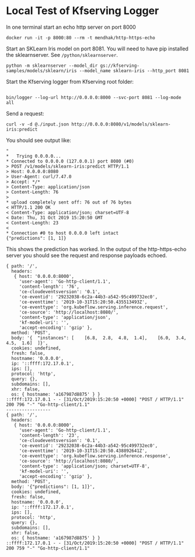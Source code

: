 # Local Test of Kfserving Logger

In one terminal start an echo http server on port 8000

```
docker run -it -p 8000:80 --rm -t mendhak/http-https-echo
```

Start an SKLearn Iris model on port 8081. You will need to have pip installed the sklearnserver. See `/python/sklearnserver`.

```
python -m sklearnserver --model_dir gs://kfserving-samples/models/sklearn/iris --model_name sklearn-iris --http_port 8081
```

Start the Kfserving logger from Kfserving root folder:

```

bin/logger --log-url http://0.0.0.0:8000 --svc-port 8081 --log-mode all
```

Send a request:

```
curl -v -d @./input.json http://0.0.0.0:8080/v1/models/sklearn-iris:predict
```

You should see output like:

```
"
*   Trying 0.0.0.0...
* Connected to 0.0.0.0 (127.0.0.1) port 8080 (#0)
> POST /v1/models/sklearn-iris:predict HTTP/1.1
> Host: 0.0.0.0:8080
> User-Agent: curl/7.47.0
> Accept: */*
> Content-Type: application/json
> Content-Length: 76
> 
* upload completely sent off: 76 out of 76 bytes
< HTTP/1.1 200 OK
< Content-Type: application/json; charset=UTF-8
< Date: Thu, 31 Oct 2019 15:20:50 GMT
< Content-Length: 23
< 
* Connection #0 to host 0.0.0.0 left intact
{"predictions": [1, 1]}
```

This shows the prediction has worked. In the output of the http-https-echo server you should see the request and response payloads echoed.


```
{ path: '/',
  headers: 
   { host: '0.0.0.0:8000',
     'user-agent': 'Go-http-client/1.1',
     'content-length': '76',
     'ce-cloudeventsversion': '0.1',
     'ce-eventid': '29232038-6c2a-44b3-a542-95c499732ec0',
     'ce-eventtime': '2019-10-31T15:20:50.435513493Z',
     'ce-eventtype': 'org.kubeflow.serving.inference.request',
     'ce-source': 'http://localhost:8080/',
     'content-type': 'application/json',
     'kf-model-uri': '',
     'accept-encoding': 'gzip' },
  method: 'POST',
  body: '{  "instances": [    [6.8,  2.8,  4.8,  1.4],    [6.0,  3.4,  4.5,  1.6]  ]}',
  cookies: undefined,
  fresh: false,
  hostname: '0.0.0.0',
  ip: '::ffff:172.17.0.1',
  ips: [],
  protocol: 'http',
  query: {},
  subdomains: [],
  xhr: false,
  os: { hostname: 'a167987d8875' } }
::ffff:172.17.0.1 - - [31/Oct/2019:15:20:50 +0000] "POST / HTTP/1.1" 200 796 "-" "Go-http-client/1.1"
-----------------
{ path: '/',
  headers: 
   { host: '0.0.0.0:8000',
     'user-agent': 'Go-http-client/1.1',
     'content-length': '23',
     'ce-cloudeventsversion': '0.1',
     'ce-eventid': '29232038-6c2a-44b3-a542-95c499732ec0',
     'ce-eventtime': '2019-10-31T15:20:50.438892641Z',
     'ce-eventtype': 'org.kubeflow.serving.inference.response',
     'ce-source': 'http://localhost:8080/',
     'content-type': 'application/json; charset=UTF-8',
     'kf-model-uri': '',
     'accept-encoding': 'gzip' },
  method: 'POST',
  body: '{"predictions": [1, 1]}',
  cookies: undefined,
  fresh: false,
  hostname: '0.0.0.0',
  ip: '::ffff:172.17.0.1',
  ips: [],
  protocol: 'http',
  query: {},
  subdomains: [],
  xhr: false,
  os: { hostname: 'a167987d8875' } }
::ffff:172.17.0.1 - - [31/Oct/2019:15:20:50 +0000] "POST / HTTP/1.1" 200 759 "-" "Go-http-client/1.1"
```

